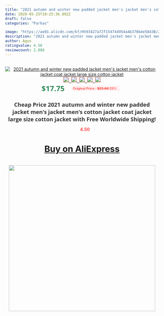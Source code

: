 ```yaml
---
title: "2021 autumn and winter new padded jacket men's jacket men's cotton jacket coat jacket large size cotton jacket"
date: 2020-05-25T10:25:36.892Z
draft: false
categories: "Parkas"

image: "https://ae01.alicdn.com/kf/H593427a72f154744954a4b370b4e5843B/2021-autumn-and-winter-new-padded-jacket-men-s-jacket-men-s-cotton-jacket-coat-jacket.jpg"
description: "2021 autumn and winter new padded jacket men's jacket men's cotton jacket coat jacket large size cotton jacket"
author: Agus
ratingvalue: 4.50
reviewcount: 2.888
---
```

<br>
<div style="text-align: center;">
<a href="https://s.click.aliexpress.com/e/_A2ulLJ" target="_blank" rel="nofollow noopener noreferrer"><img alt="2021 autumn and winter new padded jacket men's jacket men's cotton jacket coat jacket large size cotton jacket" class="magnifier-image" src="https://ae01.alicdn.com/kf/H593427a72f154744954a4b370b4e5843B/2021-autumn-and-winter-new-padded-jacket-men-s-jacket-men-s-cotton-jacket-coat-jacket.jpg_640x640.jpg">
<br>
<img style="border:1px solid salmon" src="https://ae01.alicdn.com/kf/H593427a72f154744954a4b370b4e5843B/2021-autumn-and-winter-new-padded-jacket-men-s-jacket-men-s-cotton-jacket-coat-jacket.jpg_120x120.jpg">&nbsp;&nbsp;<img style="border:1px solid salmon" src="https://ae01.alicdn.com/kf/He1923a68b0ec4c6b9930a28a59cdd0abp/2021-autumn-and-winter-new-padded-jacket-men-s-jacket-men-s-cotton-jacket-coat-jacket.jpg_120x120.jpg">&nbsp;&nbsp;<img style="border:1px solid salmon" src="https://ae01.alicdn.com/kf/Ha5da225cbc974c5c94716698265ba413V/2021-autumn-and-winter-new-padded-jacket-men-s-jacket-men-s-cotton-jacket-coat-jacket.jpg_120x120.jpg">&nbsp;&nbsp;<img style="border:1px solid salmon" src="https://ae01.alicdn.com/kf/Hcb3463876dbc4d6e900f9ea6a0be7b892/2021-autumn-and-winter-new-padded-jacket-men-s-jacket-men-s-cotton-jacket-coat-jacket.jpg_120x120.jpg">&nbsp;&nbsp;<img style="border:1px solid salmon" src="https://ae01.alicdn.com/kf/Ha7800e93108b44159fa900fcbd23a345u/2021-autumn-and-winter-new-padded-jacket-men-s-jacket-men-s-cotton-jacket-coat-jacket.jpg_120x120.jpg"></a></div><br0>
<div style="text-align: center;"><span style="background-color: white; border: 0px; box-sizing: border-box; color: seagreen; display: inline-block; font-family: &quot;open sans&quot; , &quot;arial&quot; , &quot;helvetica&quot; , sans-serif , &quot;heiti&quot;; font-size: 24px; font-stretch: inherit; font-weight: 700; line-height: inherit; margin: 0px 10px 0px 0px; padding: 0px; vertical-align: middle;">$17.75 </span>
<span style="background: rgb(255 , 241 , 241); border-radius: 3px; border: 0px; box-sizing: border-box; color: #ff4747; display: inline-block; font-family: inherit; font-size: 12px; font-stretch: inherit; font-style: inherit; font-variant: inherit; font-weight: 600; line-height: inherit; margin: 0px; padding: 2px 5px; transform: scale(0.9); vertical-align: middle;">Original Price : <b style="text-decoration: line-through;">$23.66 </b> 25%&nbsp;&nbsp;</span></div>
<h1 style="color: #333333; display: inline-block; font-family: &quot;open sans&quot; , &quot;arial&quot; , &quot;helvetica&quot; , sans-serif , &quot;heiti&quot;; font-size: 18px; font-stretch: inherit; font-weight: 700; text-align: center;">Cheap Price 2021 autumn and winter new padded jacket men's jacket men's cotton jacket coat jacket large size cotton jacket with Free Worldwide Shipping!</h1>
<div style="color: #ff4747; text-align: center;">
<img src="https://4.bp.blogspot.com/-M0ZcTcb-5uY/XleCXlxnR4I/AAAAAAAAAEc/OrjgMkXV1oMQFaCRZj5HQwOCBcu3w1FegCPcBGAYYCw/s1600/star.png" style="height: 15px;">&nbsp;<b>4.50</b></div>
<div class="button_cont" align="center"><a class="buynow_a" href="https://s.click.aliexpress.com/e/_A2ulLJ" target="_blank" rel="nofollow noopener noreferrer"><H1>Buy on AliExpress</H1></a></div><br>
<div class="separator" style="clear: both; text-align: center;">
<img src="https://lh3.googleusercontent.com/-pTy5HemUv9M/XlePHvY0dAI/AAAAAAAAAE4/0nX5iRUoIWY8eMW9Dpxeirr157OZliDIgCLcBGAsYHQ/s1600/badge.gif" width="480">
</div>
